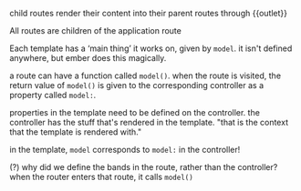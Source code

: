 child routes render their content into their parent routes through {{outlet}}

All routes are children of the application route

Each template has a ‘main thing’ it works on, given by `model`. it isn't defined anywhere, but ember does this magically.

a route can have a function called `model()`. when the route is visited, the return value of `model()` is given to the corresponding controller as a property called `model:`.

  properties in the template need to be defined on the controller. the controller has the stuff that's rendered in the template. "that is the context that the template is rendered with."

  in the template, `model` corresponds to `model:` in the controller!

  (?) why did we define the bands in the route, rather than the controller?
    when the router enters that route, it calls `model()`